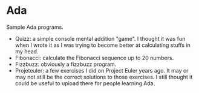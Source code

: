 # Ada
Sample Ada programs.
* Quizz: a simple console mental addition "game". I thought it was fun when I wrote it as I was trying to become better at calculating stuffs in my head.
* Fibonacci: calculate the Fibonacci sequence up to 20 numbers.
* Fizzbuzz: obviously a fizzbuzz program.
* Projeteuler: a few exercises I did on Project Euler years ago. It may or may not still be the correct solutions to those exercises. I still thought it could be useful to upload there for people learning Ada.
